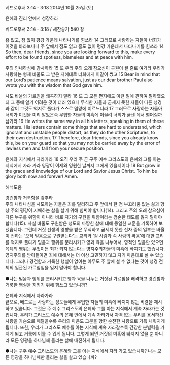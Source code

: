 베드로후서 3:14 - 3:18 
2014년 10월 25일 (토)

은혜와 진리 안에서 성장하라



베드로후서 3:14 - 3:18 / 새찬송가 540 장


흠 없고, 점 없이 평강 가운데 나타나기를 힘쓰라
14 그러므로 사랑하는 자들아 너희가 이것을 바라보나니 주 앞에서 점도 없고 흠도 없이 평강 가운데서 나타나기를 힘쓰라
14 So then, dear friends, since you are looking forward to this, make every effort to be found spotless, blameless and at peace with him.   

주의 인내하심에 감사하라
15 또 우리 주의 오래 참으심이 구원이 될 줄로 여기라 우리가 사랑하는 형제 바울도 그 받은 지혜대로 너희에게 이같이 썼고
15 Bear in mind that our Lord’s patience means salvation, just as our dear brother Paul also wrote you with the wisdom that God gave him.   

사도 바울의 가르침을 왜곡하지 말라
16 또 그 모든 편지에도 이런 일에 관하여 말하였으되 그 중에 알기 어려운 것이 더러 있으니 무식한 자들과 굳세지 못한 자들이 다른 성경과 같이 그것도 억지로 풀다가 스스로 멸망에 이르느니라 17 그러므로 사랑하는 자들아 너희가 이것을 미리 알았은즉 무법한 자들의 미혹에 이끌려 너희가 굳센 데서 떨어질까 삼가라
16 He writes the same way in all his letters, speaking in them of these matters. His letters contain some things that are hard to understand, which ignorant and unstable people distort, as they do the other Scriptures, to their own destruction. 17 Therefore, dear friends, since you already know this, be on your guard so that you may not be carried away by the error of lawless men and fall from your secure position.  

은혜와 지식에서 자라가라
18 오직 우리 주 곧 구주 예수 그리스도의 은혜와 그를 아는 지식에서 자라 가라 영광이 이제와 영원한 날까지 그에게 있을지어다
18 But grow in the grace and knowledge of our Lord and Savior Jesus Christ. To him be glory both now and forever! Amen.

해석도움





경건함과 거룩함을 갖추라  
주의 나타나심을 사모하는 자들은 죄를 멀리하고 주 앞에서 한 점 부끄러움 없는 삶과 항상 주의 평강이 지배하는 삶을 살기 위해 힘써야 합니다(14). 그리고 주의 오래 참으심이 다른 누구를 위함이 아니라 바로 자기의 구원을 위함이라는 겸손한 태도를 잃지 말아야 합니다(15). 사실 바울도 구원받은 성도의 마땅한 삶에 대해 동일한 교훈을 기록하여 보냈습니다. 그런데 거짓 선생의 영향을 받은 무식하고 굳세지 못한 신자 중의 일부는 바울이 전하는 ‘오직 믿음으로 구원받는다’는 교리와 ‘겉 사람과 속 사람의 싸움’에 대한 교리를 억지로 풀다가 믿음과 행위를 분리시키고 영과 육을 나누어서, 영적인 믿음만 있으면 육체의 행위는 무엇이든 죄가 되지 않는다는 영지주의자들의 미혹에 빠지기도 했습니다. 영지주의를 받아들이면 죄에 대해서는 더 이상 고민하지 않고 자기 마음대로 살 수 있습니다. 그러나 경건함과 거룩한 행실이 없이는 아무도 주 앞에 설 수 없다는 것이 성경 전체의 일관된 가르침임을 잊지 말아야 합니다.  

●나는 믿음과 행위를 분리시키고 영과 육을 나누는 거짓된 가르침을 배격하고 경건함과 거룩한 행실을 지키기 위해 힘쓰고 있습니까?

은혜와 지식에서 자라가라  
끝으로, 베드로는 사랑하는 성도들에게 무법한 자들의 미혹에 빠지지 않는 비결을 제시하고 있습니다. 그것은 주 예수 그리스도의 은혜와 그를 아는 지식에서 계속 자라가는 것입니다. 우리가 그리스도 예수의 은혜 안에서 계속 자라가서 자격 없는 우리를 용서하신 사랑을 가슴으로 깨달을수록 우리의 마음도 그분을 향한 순전한 사랑으로 가득 채워지게 됩니다. 또한, 우리가 그리스도 예수를 아는 지식에 계속 자라갈수록 건강한 분별력을 가지게 되고 거룩에 이를 수 있게 됩니다. 그렇게 되면 거짓의 미혹에 빠지지 않을 뿐 아니라 모든 영광을 하나님께 돌리는 삶에 매진하게 됩니다. 

●나는 구주 예수 그리스도의 은혜와 그를 아는 지식에서 자라 가고 있습니까? 나는 모든 영광을 하나님께만 돌리는 삶을 살고 있습니까?